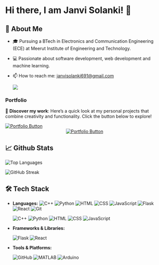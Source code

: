 # Hi there, I am Janvi Solanki! 👋



## 🚀 About Me

- 🎓 Pursuing a BTech in Electronics and Communication Engineering (ECE) at Meerut Institute of Engineering and Technology.
- 💻 Passionate about software development, web development and machine learning.

- 📫 How to reach me: janvisolanki691@gmail.com


    <a href="https://www.linkedin.com/in/janvisolanki" target="_blank">
  <img src="https://img.shields.io/badge/-LinkedIn-0077B5?style=flat-square&logo=Linkedin&logoColor=white" />
</a>
  
### Portfolio


🎨 **Discover my work**: Here’s a quick look at my personal projects that combine creativity and functionality. Click the button below to explore!

<div >
  <a href="https://solankijanvi.github.io/Portfolio/">
    <img src="https://img.shields.io/static/v1?label=Portfolio&message=Explore%20Now&color=brightgreen&style=for-the-badge&logo=google-chrome&logoColor=white" alt="Portfolio Button">
  </a>
</div>

<div align="center">
  <a href="https://solankijanvi.github.io/Portfolio/">
    <img src="https://img.shields.io/badge/View%20My%20Portfolio-%23E4405F?style=for-the-badge&logo=google-chrome&logoColor=white" alt="Portfolio Button">
  </a>
</div>



## 📈 Github Stats




![Top Languages](https://github-readme-stats.vercel.app/api/top-langs/?username=solankijanvi&layout=compact&theme=radical)



![GitHub Streak](https://github-readme-streak-stats.herokuapp.com/?user=solankijanvi&theme=radical)




## 🛠 Tech Stack

- **Languages:**
  ![C++](https://img.shields.io/badge/-C++-00599C?style=flat-square&logo=c%2B%2B)
  ![Python](https://img.shields.io/badge/-Python-3776AB?style=flat-square&logo=python)
  ![HTML](https://img.shields.io/badge/-HTML5-E34F26?style=flat-square&logo=html5)
  ![CSS](https://img.shields.io/badge/-CSS3-1572B6?style=flat-square&logo=css3)
  ![JavaScript](https://img.shields.io/badge/-JavaScript-F7DF1E?style=flat-square&logo=javascript)
  ![Flask](https://img.shields.io/badge/-Flask-000000?style=flat-square&logo=flask)
  ![React](https://img.shields.io/badge/-React-61DAFB?style=flat-square&logo=react)
  ![Git](https://img.shields.io/badge/-Git-F05032?style=flat-square&logo=git)




  ![C++](https://img.shields.io/badge/-C++-00599C?style=flat&logo=c)
  ![Python](https://img.shields.io/badge/-Python-3776AB?style=flat&logo=python&logoColor=white)
  ![HTML](https://img.shields.io/badge/-HTML5-E34F26?style=flat&logo=html5&logoColor=white)
  ![CSS](https://img.shields.io/badge/-CSS3-1572B6?style=flat&logo=css3)
  ![JavaScript](https://img.shields.io/badge/-JavaScript-F7DF1E?style=flat&logo=javascript&logoColor=black)

- **Frameworks & Libraries:**

  
  ![Flask](https://img.shields.io/badge/-Flask-000000?style=flat&logo=flask)
  ![React](https://img.shields.io/badge/-React-61DAFB?style=flat&logo=react&logoColor=white)

- **Tools & Platforms:**

  
  ![GitHub](https://img.shields.io/badge/-GitHub-181717?style=flat&logo=github)
  ![MATLAB](https://img.shields.io/badge/-MATLAB-0076A8?style=flat&logo=mathworks&logoColor=white)
  ![Arduino](https://img.shields.io/badge/-Arduino-00979D?style=flat&logo=arduino&logoColor=white)





